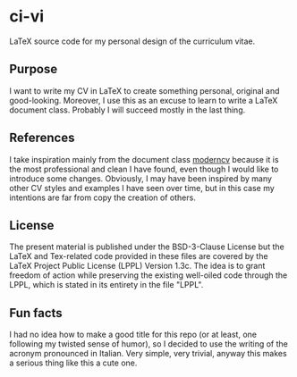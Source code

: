# ci-vi
LaTeX source code for my personal design of the curriculum vitae.

## Purpose
I want to write my CV in LaTeX to create something personal, original and good-looking. Moreover, I use this as an excuse to learn to write a LaTeX document class. Probably I will succeed mostly in the last thing.

## References
I take inspiration mainly from the document class [moderncv](https://www.ctan.org/pkg/moderncv) because it is the most professional and clean I have found, even though I would like to introduce some changes. Obviously, I may have been inspired by many other CV styles and examples I have seen over time, but in this case my intentions are far from copy the creation of others.

## License
The present material is published under the BSD-3-Clause License but the LaTeX and Tex-related code provided in these files are covered by the LaTeX Project Public License (LPPL) Version 1.3c. The idea is to grant freedom of action while preserving the existing well-oiled code through the LPPL, which is stated in its entirety in the file "LPPL".

## Fun facts
I had no idea how to make a good title for this repo (or at least, one following my twisted sense of humor), so I decided to use the writing of the acronym pronounced in Italian. Very simple, very trivial, anyway this makes a serious thing like this a cute one.
